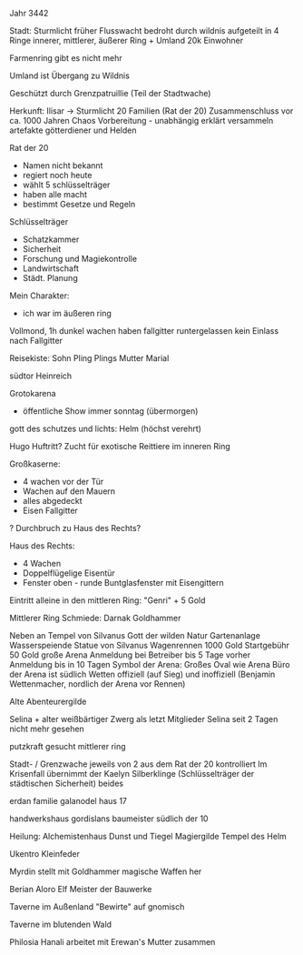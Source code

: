 Jahr 3442

Stadt: Sturmlicht früher Flusswacht
bedroht durch wildnis
aufgeteilt in 4 Ringe
innerer, mittlerer, äußerer Ring + Umland
20k Einwohner

Farmenring gibt es nicht mehr

Umland ist Übergang zu Wildnis

Geschützt durch Grenzpatruillie (Teil der Stadtwache)

Herkunft:
Ilisar -> Sturmlicht 20 Familien (Rat der 20) Zusammenschluss vor ca. 1000 Jahren Chaos Vorbereitung - unabhängig erklärt
versammeln artefakte götterdiener und Helden

Rat der 20
- Namen nicht bekannt
- regiert noch heute
- wählt 5 schlüsselträger
- haben alle macht
- bestimmt Gesetze und Regeln

Schlüsselträger
- Schatzkammer
- Sicherheit
- Forschung und Magiekontrolle
- Landwirtschaft
- Städt. Planung

Mein Charakter:

- ich war im äußeren ring

Vollmond, 1h dunkel
wachen haben fallgitter runtergelassen
kein Einlass nach Fallgitter

Reisekiste:
Sohn Pling
Plings Mutter Marial


südtor Heinreich


Grotokarena
- öffentliche Show immer sonntag (übermorgen)


gott des schutzes und lichts: Helm (höchst verehrt)


Hugo Huftritt? Zucht für exotische Reittiere im inneren Ring


Großkaserne:
- 4 wachen vor der Tür
- Wachen auf den Mauern
- alles abgedeckt
- Eisen Fallgitter

? Durchbruch zu Haus des Rechts?

Haus des Rechts:
- 4 Wachen
- Doppelflügelige Eisentür
- Fenster oben - runde Buntglasfenster mit Eisengittern

Eintritt alleine in den mittleren Ring:
"Genri" + 5 Gold

Mittlerer Ring Schmiede:
Darnak Goldhammer

Neben an Tempel von Silvanus Gott der wilden Natur
Gartenanlage
Wasserspeiende Statue von Silvanus
Wagenrennen 1000 Gold Startgebühr 50 Gold große Arena Anmeldung bei Betreiber bis 5 Tage vorher
Anmeldung bis in 10 Tagen
Symbol der Arena: Großes Oval wie Arena
Büro der Arena ist südlich
Wetten offiziell (auf Sieg) und inoffiziell (Benjamin Wettenmacher, nordlich der Arena vor Rennen)

Alte Abenteurergilde

Selina + alter weißbärtiger Zwerg als letzt Mitglieder
Selina seit 2 Tagen nicht mehr gesehen


putzkraft gesucht mittlerer ring

Stadt- / Grenzwache jeweils von 2 aus dem Rat der 20 kontrolliert
Im Krisenfall übernimmt der Kaelyn Silberklinge (Schlüsselträger der städtischen Sicherheit) beides

erdan familie galanodel haus 17

handwerkshaus gordislans baumeister südlich der 10


Heilung:
Alchemistenhaus Dunst und Tiegel
Magiergilde
Tempel des Helm

Ukentro Kleinfeder



Myrdin stellt mit Goldhammer magische Waffen her



Berian Aloro Elf Meister der Bauwerke



Taverne im Außenland
"Bewirte" auf gnomisch

Taverne im blutenden Wald


Philosia Hanali arbeitet mit Erewan's Mutter zusammen
